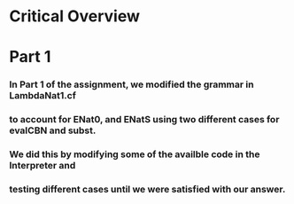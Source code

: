 # Critical Overview

# Part 1

### In Part 1 of the assignment, we modified the grammar in LambdaNat1.cf 
### to account for ENat0, and ENatS using two different cases for evalCBN and subst. 
### We did this by modifying some of the availble code in the Interpreter and
### testing different cases until we were satisfied with our answer.
